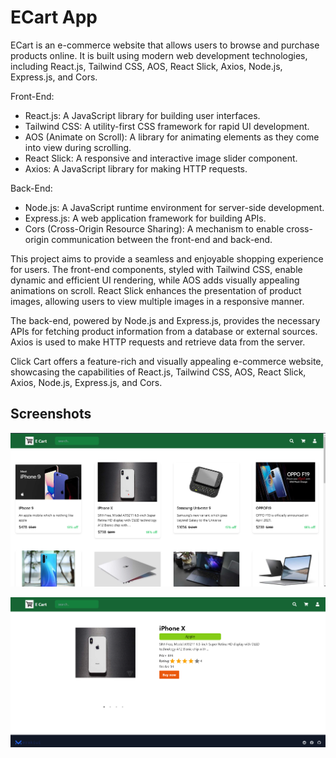 
# ECart App

ECart is an e-commerce website that allows users to browse and purchase products online. It is built using modern web development technologies, including React.js, Tailwind CSS, AOS, React Slick, Axios, Node.js, Express.js, and Cors.

Front-End:
- React.js: A JavaScript library for building user interfaces.
- Tailwind CSS: A utility-first CSS framework for rapid UI development.
- AOS (Animate on Scroll): A library for animating elements as they come into view during scrolling.
- React Slick: A responsive and interactive image slider component.
- Axios: A JavaScript library for making HTTP requests.

Back-End:
- Node.js: A JavaScript runtime environment for server-side development.
- Express.js: A web application framework for building APIs.
- Cors (Cross-Origin Resource Sharing): A mechanism to enable cross-origin communication between the front-end and back-end.

This project aims to provide a seamless and enjoyable shopping experience for users. The front-end components, styled with Tailwind CSS, enable dynamic and efficient UI rendering, while AOS adds visually appealing animations on scroll. React Slick enhances the presentation of product images, allowing users to view multiple images in a responsive manner.

The back-end, powered by Node.js and Express.js, provides the necessary APIs for fetching product information from a database or external sources. Axios is used to make HTTP requests and retrieve data from the server.

Click Cart offers a feature-rich and visually appealing e-commerce website, showcasing the capabilities of React.js, Tailwind CSS, AOS, React Slick, Axios, Node.js, Express.js, and Cors.


## Screenshots

![App Screenshot](Screenshot1.png)

![App Screenshot](Screenshot2.png)





<!-- 



### Features

- **Product Listing:** Display a comprehensive list of products with details such as names, images, prices, and descriptions.
- **Product Details:** Provide in-depth information about each product, including additional images, specifications, customer reviews, and ratings.
- **Responsive Design:** Ensure that the website is fully responsive and optimized for various devices and screen sizes. This allows users to have a consistent experience, whether they are using a desktop computer, tablet, or mobile phone.
- **Animations and Transitions:** Utilize AOS (Animate on Scroll) library to add visually appealing animations and transitions to elements as they come into view during scrolling.

Feel free to explore the repository for detailed implementation and code samples.


## Technologies Used

- React.js
- Tailwind CSS
- Axios
- React Icons
- React slick
- AOS -->

    